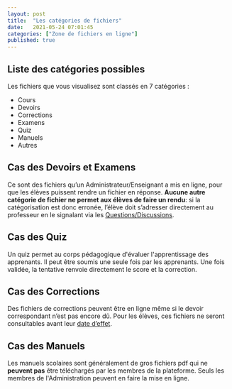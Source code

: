 ```yaml
---
layout: post
title:  "Les catégories de fichiers"
date:   2021-05-24 07:01:45
categories: ["Zone de fichiers en ligne"]
published: true
---
```


## Liste des catégories possibles
Les fichiers que vous visualisez sont classés en 7 catégories :
- Cours
- Devoirs
- Corrections
- Examens
- Quiz
- Manuels
- Autres

## Cas des Devoirs et Examens
Ce sont des fichiers qu’un Administrateur/Enseignant a mis en ligne, pour que les élèves puissent rendre un fichier en réponse. **Aucune autre catégorie de fichier ne permet aux élèves de faire un rendu**: si la catégorisation est donc erronée, l’élève doit s’adresser directement au professeur en le signalant via les [Questions/Discussions](#).

## Cas des Quiz
Un quiz permet au corps pédagogique d'évaluer l'apprentissage des apprenants. Il peut être soumis une seule fois par les apprenants. Une fois validée, la tentative renvoie directement le score et la correction.


## Cas des Corrections
Des fichiers de corrections peuvent être en ligne même si le devoir correspondant n’est pas encore dû.
Pour les élèves, ces fichiers ne seront consultables avant leur [date d’effet](/utiliser-le-filtre-journalier#notion-de-date-deffet).

## Cas des Manuels
Les manuels scolaires sont généralement de gros fichiers pdf qui ne **peuvent pas** être téléchargés par les membres de la plateforme. Seuls les membres de l'Administration peuvent en faire la mise en ligne.